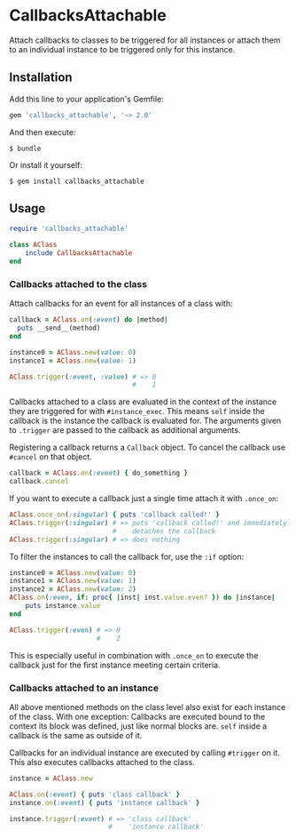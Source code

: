 # CallbacksAttachable

Attach callbacks to classes to be triggered for all instances or attach them
to an individual instance to be triggered only for this instance.

## Installation

Add this line to your application's Gemfile:

```ruby
gem 'callbacks_attachable', '~> 2.0'
```

And then execute:

    $ bundle

Or install it yourself:

    $ gem install callbacks_attachable

## Usage

```ruby
require 'callbacks_attachable'

class AClass
    include CallbacksAttachable
end
```

### Callbacks attached to the class

Attach callbacks for an event for all instances of a class with:

```ruby
callback = AClass.on(:event) do |method|
  puts __send__(method)
end

instance0 = AClass.new(value: 0)
instance1 = AClass.new(value: 1)

AClass.trigger(:event, :value) # => 0
                               #    1
```

Callbacks attached to a class are evaluated in the context of the instance they
are triggered for with `#instance_exec`. This means `self` inside the callback
is the instance the callback is evaluated for. The arguments given to
`.trigger` are passed to the callback as additional arguments.

Registering a callback returns a `Callback` object. To cancel the callback use
`#cancel` on that object.

```ruby
callback = AClass.on(:event) { do_something }
callback.cancel
```

If you want to execute a callback just a single time attach it with `.once_on`:

```ruby
AClass.once_on(:singular) { puts 'callback called!' }
AClass.trigger(:singular) # => puts 'callback called!' and immediately
                          #    detaches the callback
AClass.trigger(:singular) # => does nothing
```

To filter the instances to call the callback for, use the `:if` option:

```ruby
instance0 = AClass.new(value: 0)
instance1 = AClass.new(value: 1)
instance2 = AClass.new(value: 2)
AClass.on(:even, if: proc{ |inst| inst.value.even? }) do |instance|
    puts instance.value
end

AClass.trigger(:even) # => 0
                      #    2
```

This is especially useful in combination with `.once_on` to execute the
callback just for the first instance meeting certain criteria.

### Callbacks attached to an instance

All above mentioned methods on the class level also exist for each instance of
the class. With one exception: Callbacks are executed bound to the context its
block was defined, just like normal blocks are. `self` inside a callback is the
same as outside of it.

Callbacks for an individual instance are executed by calling `#trigger` on it.
This also executes callbacks attached to the class.

```ruby
instance = AClass.new

AClass.on(:event) { puts 'class callback' }
instance.on(:event) { puts 'instance callback' }

instance.trigger(:event) # => 'class callback'
                         #    'instance callback'
```